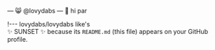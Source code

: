 — 😸 @lovydabs
— 💓 hi par 

!---
lovydabs/lovydabs  like's  
✨ SUNSET ✨  because its `README.md` (this file) appears on your GitHub profile.

